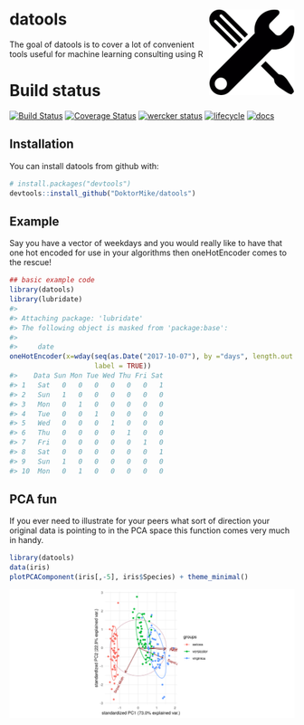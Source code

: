 
<!-- README.md is generated from README.Rmd. Please edit that file -->
datools <img src="man/figures/logo.png" align="right" />
========================================================

The goal of datools is to cover a lot of convenient tools useful for machine learning consulting using R

Build status
============

[![Build Status](https://travis-ci.org/DoktorMike/datools.svg?branch=master)](https://travis-ci.org/DoktorMike/datools) [![Coverage Status](https://img.shields.io/codecov/c/github/DoktorMike/datools/master.svg)](https://codecov.io/github/DoktorMike/datools?branch=master) [![wercker status](https://app.wercker.com/status/82dcdeafb5fae145580366ca3f95fc6d/s/master "wercker status")](https://app.wercker.com/project/byKey/82dcdeafb5fae145580366ca3f95fc6d) [![lifecycle](https://img.shields.io/badge/lifecycle-maturing-blue.svg)](https://www.tidyverse.org/lifecycle/#maturing) [![docs](https://img.shields.io/badge/docs-latest-blue.svg)](https://doktormike.github.io/datools)

Installation
------------

You can install datools from github with:

``` r
# install.packages("devtools")
devtools::install_github("DoktorMike/datools")
```

Example
-------

Say you have a vector of weekdays and you would really like to have that one hot encoded for use in your algorithms then oneHotEncoder comes to the rescue!

``` r
## basic example code
library(datools)
library(lubridate)
#> 
#> Attaching package: 'lubridate'
#> The following object is masked from 'package:base':
#> 
#>     date
oneHotEncoder(x=wday(seq(as.Date("2017-10-07"), by ="days", length.out = 10), 
                     label = TRUE))
#>    Data Sun Mon Tue Wed Thu Fri Sat
#> 1   Sat   0   0   0   0   0   0   1
#> 2   Sun   1   0   0   0   0   0   0
#> 3   Mon   0   1   0   0   0   0   0
#> 4   Tue   0   0   1   0   0   0   0
#> 5   Wed   0   0   0   1   0   0   0
#> 6   Thu   0   0   0   0   1   0   0
#> 7   Fri   0   0   0   0   0   1   0
#> 8   Sat   0   0   0   0   0   0   1
#> 9   Sun   1   0   0   0   0   0   0
#> 10  Mon   0   1   0   0   0   0   0
```

PCA fun
-------

If you ever need to illustrate for your peers what sort of direction your original data is pointing to in the PCA space this function comes very much in handy.

``` r
library(datools)
data(iris)
plotPCAComponent(iris[,-5], iris$Species) + theme_minimal()
```

![](man/figures/pcaplot-1.png)
